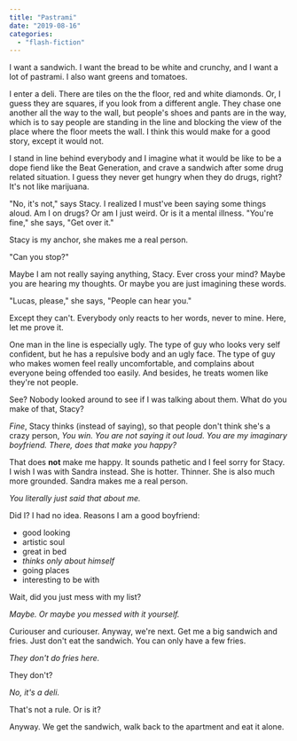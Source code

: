```yaml
---
title: "Pastrami"
date: "2019-08-16"
categories: 
  - "flash-fiction"
---
```


I want a sandwich. I want the bread to be white and crunchy, and I want a lot of pastrami. I also want greens and tomatoes.

I enter a deli. There are tiles on the the floor, red and white diamonds. Or, I guess they are squares, if you look from a different angle. They chase one another all the way to the wall, but people's shoes and pants are in the way, which is to say people are standing in the line and blocking the view of the place where the floor meets the wall. I think this would make for a good story, except it would not.

I stand in line behind everybody and I imagine what it would be like to be a dope fiend like the Beat Generation, and crave a sandwich after some drug related situation. I guess they never get hungry when they do drugs, right? It's not like marijuana.

"No, it's not," says Stacy. I realized I must've been saying some things aloud. Am I on drugs? Or am I just weird. Or is it a mental illness. "You're fine," she says, "Get over it."

Stacy is my anchor, she makes me a real person.

"Can you stop?"

Maybe I am not really saying anything, Stacy. Ever cross your mind? Maybe you are hearing my thoughts. Or maybe you are just imagining these words.

"Lucas, please," she says, "People can hear you."

Except they can't. Everybody only reacts to her words, never to mine. Here, let me prove it.

One man in the line is especially ugly. The type of guy who looks very self confident, but he has a repulsive body and an ugly face. The type of guy who makes women feel really uncomfortable, and complains about everyone being offended too easily. And besides, he treats women like they're not people.

See? Nobody looked around to see if I was talking about them. What do you make of that, Stacy?

_Fine_, Stacy thinks (instead of saying), so that people don't think she's a crazy person, _You win. You are not saying it out loud. You are my imaginary boyfriend. There, does that make you happy?_

That does **not** make me happy. It sounds pathetic and I feel sorry for Stacy. I wish I was with Sandra instead. She is hotter. Thinner. She is also much more grounded. Sandra makes me a real person.

_You literally just said that about me._

Did I? I had no idea. Reasons I am a good boyfriend:

- good looking
- artistic soul
- great in bed
- _thinks only about himself_
- going places
- interesting to be with

Wait, did you just mess with my list?

_Maybe. Or maybe you messed with it yourself._

Curiouser and curiouser. Anyway, we're next. Get me a big sandwich and fries. Just don't eat the sandwich. You can only have a few fries.

_They don't do fries here._

They don't?

_No, it's a deli._

That's not a rule. Or is it?

Anyway. We get the sandwich, walk back to the apartment and eat it alone.
